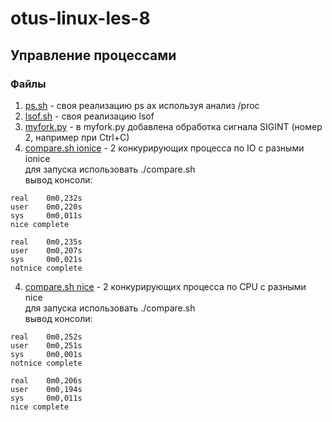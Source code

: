 # otus-linux-les-8
## Управление процессами


### Файлы  
1. [ps.sh] - своя реализацию ps ax используя анализ /proc  
2. [lsof.sh] - своя реализацию lsof  
3. [myfork.py] - в myfork.py добавлена обработка сигнала SIGINT (номер 2, например при Ctrl+C)
4. [compare.sh ionice] - 2 конкурирующих процесса по IO с разными ionice  
для запуска использовать ./compare.sh  
вывод консоли:  
```
real    0m0,232s
user    0m0,220s
sys     0m0,011s
nice complete

real    0m0,235s
user    0m0,207s
sys     0m0,021s
notnice complete

```  
4. [compare.sh nice] - 2 конкурирующих процесса по CPU с разными nice  
для запуска использовать ./compare.sh  
вывод консоли:  
```
real    0m0,252s
user    0m0,251s
sys     0m0,001s
notnice complete

real    0m0,206s
user    0m0,194s
sys     0m0,011s
nice complete

```


[ps.sh]:https://github.com/octokama/otus-linux/blob/main/10-proc/ps.sh
[lsof.sh]:https://github.com/octokama/otus-linux/blob/main/10-proc/lsof.sh
[myfork.py]:https://github.com/octokama/otus-linux/blob/main/10-proc/myfork.py
[compare.sh ionice]:https://github.com/octokama/otus-linux/blob/main/10-proc/ionice/compare.sh
[compare.sh nice]:https://github.com/octokama/otus-linux/blob/main/10-proc/nice/compare.sh